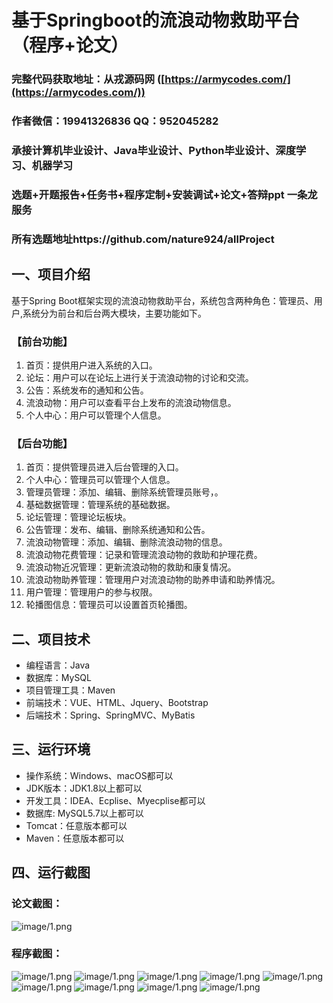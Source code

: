 基于Springboot的流浪动物救助平台（程序+论文）
=
### 完整代码获取地址：从戎源码网 ([https://armycodes.com/](https://armycodes.com/))
### 作者微信：19941326836  QQ：952045282 
### 承接计算机毕业设计、Java毕业设计、Python毕业设计、深度学习、机器学习
### 选题+开题报告+任务书+程序定制+安装调试+论文+答辩ppt 一条龙服务
### 所有选题地址https://github.com/nature924/allProject

一、项目介绍
---
基于Spring Boot框架实现的流浪动物救助平台，系统包含两种角色：管理员、用户,系统分为前台和后台两大模块，主要功能如下。

### 【前台功能】

1. 首页：提供用户进入系统的入口。
2. 论坛：用户可以在论坛上进行关于流浪动物的讨论和交流。
3. 公告：系统发布的通知和公告。
4. 流浪动物：用户可以查看平台上发布的流浪动物信息。
5. 个人中心：用户可以管理个人信息。

### 【后台功能】

1. 首页：提供管理员进入后台管理的入口。
2. 个人中心：管理员可以管理个人信息。
3. 管理员管理：添加、编辑、删除系统管理员账号，。
4. 基础数据管理：管理系统的基础数据。
5. 论坛管理：管理论坛板块。
6. 公告管理：发布、编辑、删除系统通知和公告。
7. 流浪动物管理：添加、编辑、删除流浪动物的信息。
8. 流浪动物花费管理：记录和管理流浪动物的救助和护理花费。
9. 流浪动物近况管理：更新流浪动物的救助和康复情况。
10. 流浪动物助养管理：管理用户对流浪动物的助养申请和助养情况。
11. 用户管理：管理用户的参与权限。
12. 轮播图信息：管理员可以设置首页轮播图。







二、项目技术
---
- 编程语言：Java
- 数据库：MySQL
- 项目管理工具：Maven
- 前端技术：VUE、HTML、Jquery、Bootstrap
- 后端技术：Spring、SpringMVC、MyBatis

三、运行环境
---
- 操作系统：Windows、macOS都可以
- JDK版本：JDK1.8以上都可以
- 开发工具：IDEA、Ecplise、Myecplise都可以
- 数据库: MySQL5.7以上都可以
- Tomcat：任意版本都可以
- Maven：任意版本都可以

四、运行截图
---
### 论文截图：
![image/1.png](limage/1.png)

### 程序截图：
![image/1.png](image/1.png)
![image/1.png](image/2.png)
![image/1.png](image/3.png)
![image/1.png](image/4.png)
![image/1.png](image/5.png)
![image/1.png](image/6.png)
![image/1.png](image/7.png)
![image/1.png](image/8.png)
![image/1.png](image/9.png)


